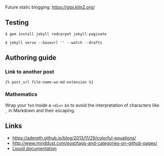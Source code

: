 Future static blogging: https://gipi.ktln2.org/

## Testing

    $ gem install jekyll redcarpet jekyll-paginate

    $ jekyll serve --baseurl '' --watch --drafts

## Authoring guide

### Link to another post

    {% post_url file-name-wo-md-extension %}

### Mathematics

Wrap your ``TeX`` inside a ``<div>`` so to avoid the interpretation
of characters like ``_`` in Markdown and their escaping.

## Links

 - https://adereth.github.io/blog/2013/11/29/colorful-equations/
 - http://www.minddust.com/post/tags-and-categories-on-github-pages/
 - [Liquid documentation](https://github.com/Shopify/liquid/wiki/Liquid-for-Designers)
